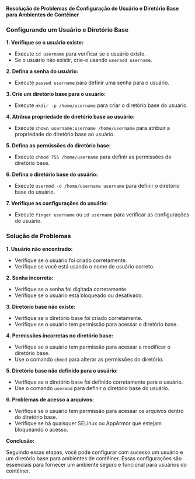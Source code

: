 **Resolução de Problemas de Configuração de Usuário e Diretório Base para Ambientes de Contêiner**

### Configurando um Usuário e Diretório Base

**1. Verifique se o usuário existe:**

- Execute `id username` para verificar se o usuário existe.
- Se o usuário não existir, crie-o usando `useradd username`.

**2. Defina a senha do usuário:**

- Execute `passwd username` para definir uma senha para o usuário.

**3. Crie um diretório base para o usuário:**

- Execute `mkdir -p /home/username` para criar o diretório base do usuário.

**4. Atribua propriedade do diretório base ao usuário:**

- Execute `chown username:username /home/username` para atribuir a propriedade do diretório base ao usuário.

**5. Defina as permissões do diretório base:**

- Execute `chmod 755 /home/username` para definir as permissões do diretório base.

**6. Defina o diretório base do usuário:**

- Execute `usermod -d /home/username username` para definir o diretório base do usuário.

**7. Verifique as configurações do usuário:**

- Execute `finger username` ou `id username` para verificar as configurações do usuário.

### Solução de Problemas

**1. Usuário não encontrado:**

- Verifique se o usuário foi criado corretamente.
- Verifique se você está usando o nome de usuário correto.

**2. Senha incorreta:**

- Verifique se a senha foi digitada corretamente.
- Verifique se o usuário está bloqueado ou desativado.

**3. Diretório base não existe:**

- Verifique se o diretório base foi criado corretamente.
- Verifique se o usuário tem permissão para acessar o diretório base.

**4. Permissões incorretas no diretório base:**

- Verifique se o usuário tem permissão para acessar e modificar o diretório base.
- Use o comando `chmod` para alterar as permissões do diretório.

**5. Diretório base não definido para o usuário:**

- Verifique se o diretório base foi definido corretamente para o usuário.
- Use o comando `usermod` para definir o diretório base do usuário.

**6. Problemas de acesso a arquivos:**

- Verifique se o usuário tem permissão para acessar os arquivos dentro do diretório base.
- Verifique se há quaisquer SELinux ou AppArmor que estejam bloqueando o acesso.

**Conclusão:**

Seguindo essas etapas, você pode configurar com sucesso um usuário e um diretório base para ambientes de contêiner. Essas configurações são essenciais para fornecer um ambiente seguro e funcional para usuários do contêiner.